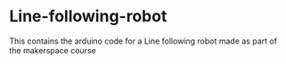 # Line-following-robot
This contains the arduino code for a Line following robot made as part of the makerspace course
